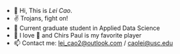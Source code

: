 - 👋 Hi, This is *Lei Cao*.
- ✌️ Trojans, fight on!
- 🌱 Current graduate student in Applied Data Science
- 👀 I love 🏀 and Chirs Paul is my favorite player
- 📫 Contact me: lei_cao2@outlook.com / caolei@usc.edu

<!---
- 💞️ I’m working on finding a SDE job, the latest goal is a 2022 summer internship
cllei12/cllei12 is a ✨ special ✨ repository because its `README.md` (this file) appears on your GitHub profile.
You can click the Preview link to take a look at your changes.
--->
